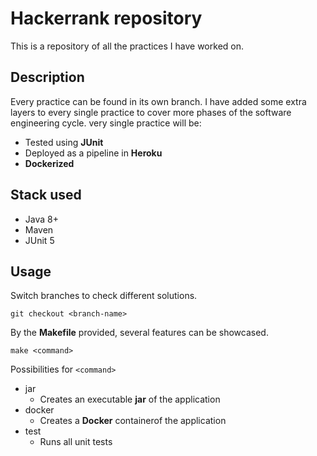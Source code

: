 # Hackerrank repository

This is a repository of all the practices I have worked on. 

## Description

Every practice can be found in its own branch. I have added some extra layers to every single practice to cover more phases of the software engineering cycle. very single practice will be:
- Tested using **JUnit**
- Deployed as a pipeline in **Heroku**
- **Dockerized**

## Stack used

- Java 8+
- Maven
- JUnit 5


## Usage

Switch branches to check different solutions.

```
git checkout <branch-name>
```

By the **Makefile** provided, several features can be showcased.

```
make <command>
```

Possibilities for `<command>`
- jar
  - Creates an executable **jar** of the application
- docker
  - Creates a **Docker** containerof the application  
- test
  - Runs all unit tests 
